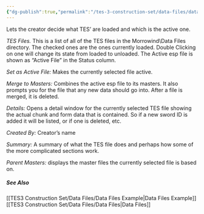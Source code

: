 ```yaml
---
{"dg-publish":true,"permalink":"/tes-3-construction-set/data-files/data-files-window/"}
---
```



Lets the creator decide what TES’ are loaded and which is the active one.

*TES Files.* This is a list of all of the TES files in the Morrowind\Data Files directory. The checked ones are the ones currently loaded. Double Clicking on one will change its state from loaded to unloaded.  The Active esp file is shown as “Active File” in the Status column.

*Set as Active File:* Makes the currently selected file active. 

*Merge to Masters:* Combines the active esp file to its masters. It also prompts you for the file that any new data should go into. After a file is merged, it is deleted.


*Details:* Opens a detail window for the currently selected TES file showing the actual chunk and form data that is contained. So if a new sword ID is added it will be listed, or if one is deleted, etc.

*Created By:* Creator’s name

*Summary:* A summary of what the TES file does and perhaps how some of the more complicated sections work.

*Parent Masters:* displays the master files the currently selected file is based on.

##### See Also
[[TES3 Construction Set/Data Files/Data Files Example\|Data Files Example]]
[[TES3 Construction Set/Data Files/Data Files\|Data Files]]


